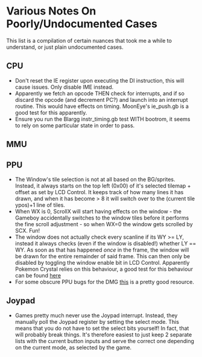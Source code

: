 # Various Notes On Poorly/Undocumented Cases
This list is a compilation of certain nuances that took me a while to understand, or just plain undocumented cases.

## CPU
* Don't reset the IE register upon executing the DI instruction, this will cause issues. Only disable IME instead.
* Apparently we fetch an opcode THEN check for interrupts, and if so discard the opcode (and decrement PC?) and launch into 
an interrupt routine. This would have effects on timing. MoonEye's ie_push.gb is a good test for this apparently.
* Ensure you run the Blargg instr_timing.gb test WITH bootrom, it seems to rely on some particular state in order to pass.

## MMU

## PPU
* The Window's tile selection is not at all based on the BG/sprites. Instead, it always starts on the top left (0x00) of it's selected tilemap + offset as set by LCD Control.
It keeps track of how many lines it has drawn, and when it has become > 8 it will switch over to the (current tile ypos)+1 line of tiles.
* When WX is 0, ScrollX will start having effects on the window - the Gameboy accidentally switches to the window tiles before it performs the fine scroll adjustment - so when WX=0 the window gets scrolled by SCX. Fun!
* The window does not actually check every scanline if its WY >= LY, instead it always checks (even if the window is disabled!)
whether LY == WY. As soon as that has happened *once* in the frame, the window will be drawn for the entire remainder of said frame.
This can then only be disabled by toggling the window enable bit in LCD Control.
Apparently Pokemon Crystal relies on this behaviour, a good test for this behaviour can be found [here](https://github.com/Powerlated/TurtleTests/releases/tag/v1.0)
* For some obscure PPU bugs for the DMG [this](http://www.devrs.com/gb/files/faqs.html#GBBugs) is a pretty good resource.


## Joypad
* Games pretty much never use the Joypad interrupt. 
Instead, they manually poll the Joypad register by setting the select mode.
This means that you do not have to set the select bits yourself! In fact, that will probably break things.
It's therefore easiest to just keep 2 separate lists with the current button inputs and serve the correct one depending on the current mode, as selected by the game.